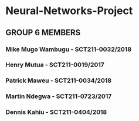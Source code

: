 # Neural-Networks-Project

## GROUP 6 MEMBERS 
### Mike Mugo Wambugu - SCT211-0032/2018
### Henry Mutua - SCT211-0019/2017
### Patrick Maweu - SCT211-0034/2018
### Martin Ndegwa - SCT211-0723/2017
### Dennis Kahiu - SCT211-0404/2018
  
